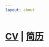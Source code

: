 ```yaml
---
layout: about
---
```


# [CV](https://github.com/sherylman/sherylman.github.com/raw/master/me/CV-LIU20161115.pdf) | [简历](https://github.com/sherylman/sherylman.github.com/raw/master/me/%E5%88%98%E6%A2%A6%E6%81%92%E7%AE%80%E5%8E%8620161115.pdf) 
